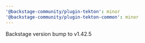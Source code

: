 ```yaml
---
'@backstage-community/plugin-tekton': minor
'@backstage-community/plugin-tekton-common': minor
---
```


Backstage version bump to v1.42.5

